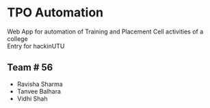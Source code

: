 # TPO Automation

Web App for automation of Training and Placement Cell activities of a college  
Entry for hackinUTU

## Team # 56
- Ravisha Sharma
- Tanvee Balhara
- Vidhi Shah
